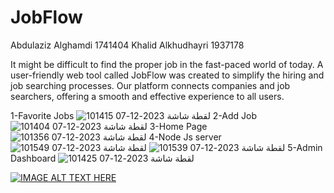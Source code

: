# JobFlow
Abdulaziz Alghamdi 1741404
Khalid Alkhudhayri 1937178

It might be difficult to find the proper job in the fast-paced world of today. 
A user-friendly web tool called JobFlow was created to simplify the hiring and job searching processes. 
Our platform connects companies and job searchers, offering a smooth and effective experience to all users.

1-Favorite Jobs
![لقطة شاشة 2023-12-07 101415](https://github.com/AbdulazizAlghamdi24/JobFlow/assets/108232364/62212b65-4b5e-4642-9abb-060d250c5e6a)
2-Add Job
![لقطة شاشة 2023-12-07 101404](https://github.com/AbdulazizAlghamdi24/JobFlow/assets/108232364/bbec01ff-88df-44e2-82b6-add2efcbd225)
3-Home Page
![لقطة شاشة 2023-12-07 101356](https://github.com/AbdulazizAlghamdi24/JobFlow/assets/108232364/240aef20-f871-4981-baf0-0853f6906dc9)
4-Node Js server
![لقطة شاشة 2023-12-07 101549](https://github.com/AbdulazizAlghamdi24/JobFlow/assets/108232364/581fb88d-4221-4a10-acdd-a81bd37d6c0e)
![لقطة شاشة 2023-12-07 101539](https://github.com/AbdulazizAlghamdi24/JobFlow/assets/108232364/8d69da66-603f-44db-9565-29e649dbd2e4)
5-Admin Dashboard
![لقطة شاشة 2023-12-07 101425](https://github.com/AbdulazizAlghamdi24/JobFlow/assets/108232364/6857428b-b1fe-4dde-b555-e73f59ff0c67)

[![IMAGE ALT TEXT HERE](https://img.youtube.com/vi/JdSkRlYeTCw&ab_channel=Gintoki24)](https://www.youtube.com/watch?v=JdSkRlYeTCw&ab_channel=Gintoki24)
